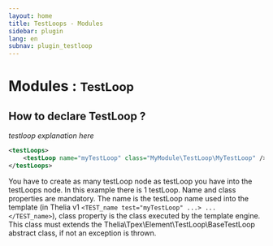 ```yaml
---
layout: home
title: TestLoops - Modules
sidebar: plugin
lang: en
subnav: plugin_testloop
---
```


<div class="page-header">
    <h1>Modules : <small>TestLoop</small></h1>
</div>

## How to declare TestLoop ?

*testloop explanation here*

```xml
<testLoops>
    <testLoop name="myTestLoop" class="MyModule\TestLoop\MyTestLoop" />
</testLoops>
```

You have to create as many testLoop node as testLoop you have into the testLoops node. In this example there is 1
testLoop. Name and class properties are mandatory. The name is the testLoop name used into the template
(in Thelia v1 ```<TEST_name test="myTestLoop" ...> ... </TEST_name>```), class property is the class executed by the template
engine. This class must extends the Thelia\Tpex\Element\TestLoop\BaseTestLoop abstract class,
if not an exception is thrown.